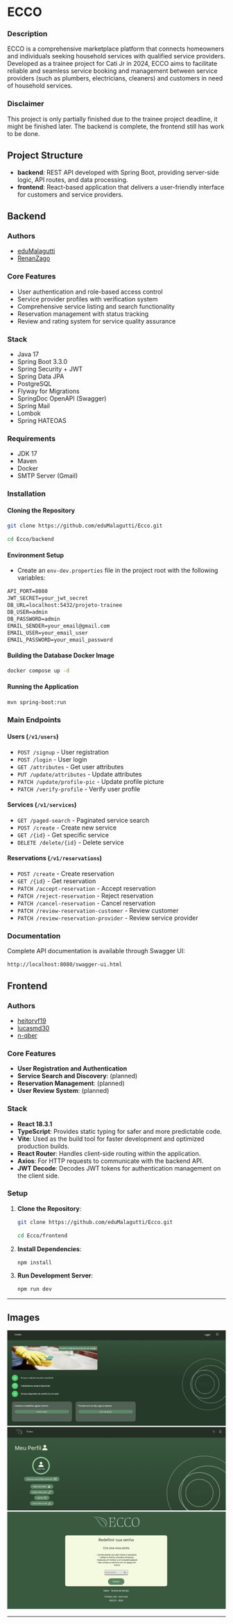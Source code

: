# ECCO

### Description

ECCO is a comprehensive marketplace platform that connects homeowners and individuals seeking household services with qualified service providers. Developed as a trainee project for Cati Jr in 2024, ECCO aims to facilitate reliable and seamless service booking and management between service providers (such as plumbers, electricians, cleaners) and customers in need of household services.

### Disclaimer

This project is only partially finished due to the trainee project deadline, it might be finished later. The backend is complete, the frontend still has work to be done.

## Project Structure

- **backend**: REST API developed with Spring Boot, providing server-side logic, API routes, and data processing.
- **frontend**: React-based application that delivers a user-friendly interface for customers and service providers.

## Backend

### Authors

- [eduMalagutti](https://github.com/eduMalagutti)
- [RenanZago](https://github.com/RenanZago)

### Core Features

- User authentication and role-based access control
- Service provider profiles with verification system
- Comprehensive service listing and search functionality
- Reservation management with status tracking
- Review and rating system for service quality assurance

### Stack

- Java 17
- Spring Boot 3.3.0
- Spring Security + JWT
- Spring Data JPA
- PostgreSQL
- Flyway for Migrations
- SpringDoc OpenAPI (Swagger)
- Spring Mail
- Lombok
- Spring HATEOAS

### Requirements

- JDK 17
- Maven
- Docker
- SMTP Server (Gmail)

### Installation

#### Cloning the Repository

```bash
git clone https://github.com/eduMalagutti/Ecco.git
```
```bash
cd Ecco/backend
```

#### Environment Setup

- Create an `env-dev.properties` file in the project root with the following variables:

```properties
API_PORT=8080
JWT_SECRET=your_jwt_secret
DB_URL=localhost:5432/projeto-trainee
DB_USER=admin
DB_PASSWORD=admin
EMAIL_SENDER=your_email@gmail.com
EMAIL_USER=your_email_user
EMAIL_PASSWORD=your_email_password
```

#### Building the Database Docker Image

```bash
docker compose up -d
```

#### Running the Application

```bash
mvn spring-boot:run
```

### Main Endpoints

#### Users (`/v1/users`)

- `POST /signup` - User registration
- `POST /login` - User login
- `GET /attributes` - Get user attributes
- `PUT /update/attributes` - Update attributes
- `PATCH /update/profile-pic` - Update profile picture
- `PATCH /verify-profile` - Verify user profile

#### Services (`/v1/services`)

- `GET /paged-search` - Paginated service search
- `POST /create` - Create new service
- `GET /{id}` - Get specific service
- `DELETE /delete/{id}` - Delete service

#### Reservations (`/v1/reservations`)

- `POST /create` - Create reservation
- `GET /{id}` - Get reservation
- `PATCH /accept-reservation` - Accept reservation
- `PATCH /reject-reservation` - Reject reservation
- `PATCH /cancel-reservation` - Cancel reservation
- `PATCH /review-reservation-customer` - Review customer
- `PATCH /review-reservation-provider` - Review service provider

### Documentation

Complete API documentation is available through Swagger UI:

```
http://localhost:8080/swagger-ui.html
```

## Frontend

### Authors

- [heitorvf19](http://github.com/heitorvf19)
- [lucasmd30](http://github.com/lucasmd30)
- [n-qber](https://github.com/n-qber)

### Core Features

- **User Registration and Authentication**
- **Service Search and Discovery**: (planned)
- **Reservation Management**: (planned)
- **User Review System**: (planned)

### Stack

- **React 18.3.1**
- **TypeScript**: Provides static typing for safer and more predictable code.
- **Vite**: Used as the build tool for faster development and optimized production builds.
- **React Router**: Handles client-side routing within the application.
- **Axios**: For HTTP requests to communicate with the backend API.
- **JWT Decode**: Decodes JWT tokens for authentication management on the client side.

### Setup

1. **Clone the Repository**:

   ```bash
   git clone https://github.com/eduMalagutti/Ecco.git
   ```
   ```bash
   cd Ecco/frontend
   ```

2. **Install Dependencies**:

   ```bash
   npm install
   ```

3. **Run Development Server**:
   ```bash
   npm run dev
   ```

---

## Images

![alt text](<./screenshots/Captura de tela 2024-11-04 005038.png>) ![alt text](<./screenshots/Captura de tela 2024-11-05 000521.png>) ![alt text](<./screenshots/Captura de tela 2024-11-05 000630.png>)

---
